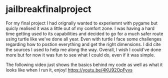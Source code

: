 # jailbreakfinalproject
For my final project I had orignally wanted to experiemnt with pygame but quicly realised it was a little out of my comfort zone. I was having a hard time getting used to its capabilities and decided to go for a much safer route using turtle like we've done all year. Even with turtle I face some challenges regarding how to postion everything and get the right dimensions. I did cite the sources I used to help me along the way. Overall, I wish I could've done more but for now it was fun to see what I could do, even if it was simple.

The following video just shows the basics behind my code as well as what it looks like when I run it, enjoy!
https://youtu.be/4KU92OpFyvs

